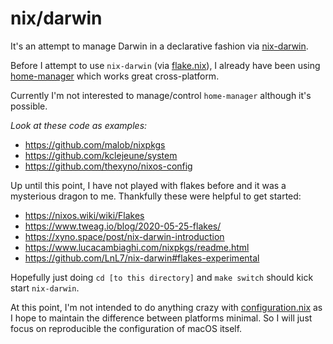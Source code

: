 # nix/darwin

It's an attempt to manage Darwin in a declarative fashion via [nix-darwin](https://github.com/LnL7/nix-darwin).

Before I attempt to use `nix-darwin` (via [flake.nix](./flake.nix)), I already have been using [home-manager](https://github.com/nix-community/home-manager) which works great cross-platform.

Currently I'm not interested to manage/control `home-manager` although it's possible.

_Look at these code as examples:_
- https://github.com/malob/nixpkgs
- https://github.com/kclejeune/system
- https://github.com/thexyno/nixos-config

Up until this point, I have not played with flakes before and it was a mysterious dragon to me.
Thankfully these were helpful to get started:
- https://nixos.wiki/wiki/Flakes
- https://www.tweag.io/blog/2020-05-25-flakes/
- https://xyno.space/post/nix-darwin-introduction
- https://www.lucacambiaghi.com/nixpkgs/readme.html
- https://github.com/LnL7/nix-darwin#flakes-experimental

Hopefully just doing `cd [to this directory]` and `make switch` should kick start `nix-darwin`.

At this point, I'm not intended to do anything crazy with [configuration.nix](./configuration.nix) as I hope to maintain the difference between platforms minimal.
So I will just focus on reproducible the configuration of macOS itself.

